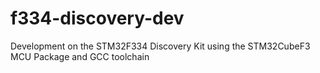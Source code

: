 # f334-discovery-dev
Development on the STM32F334 Discovery Kit using the STM32CubeF3 MCU Package and GCC toolchain

